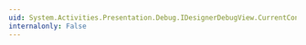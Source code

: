 ```yaml
---
uid: System.Activities.Presentation.Debug.IDesignerDebugView.CurrentContext
internalonly: False
---
```

